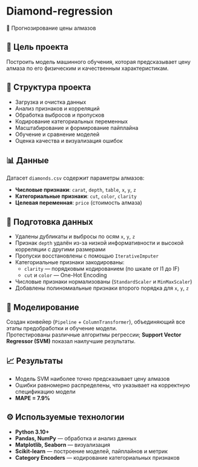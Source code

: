 # Diamond-regression
💎 Прогнозирование цены алмазов


## 🎯 Цель проекта

Построить модель машинного обучения, которая предсказывает цену алмаза по его физическим и качественным характеристикам.


## 📁 Структура проекта

- Загрузка и очистка данных  
- Анализ признаков и корреляций  
- Обработка выбросов и пропусков  
- Кодирование категориальных переменных  
- Масштабирование и формирование пайплайна  
- Обучение и сравнение моделей  
- Оценка качества и визуализация ошибок


## 📊 Данные

Датасет `diamonds.csv` содержит параметры алмазов:

- **Числовые признаки**: `carat`, `depth`, `table`, `x`, `y`, `z`  
- **Категориальные признаки**: `cut`, `color`, `clarity`  
- **Целевая переменная**: `price` (стоимость алмаза)


## 🧹 Подготовка данных

- Удалены дубликаты и выбросы по осям `x`, `y`, `z`  
- Признак `depth` удалён из-за низкой информативности и высокой корреляции с другими размерами  
- Пропуски восстановлены с помощью `IterativeImputer`  
- Категориальные признаки закодированы:  
  - `clarity` — порядковым кодированием (по шкале от I1 до IF)  
  - `cut` и `color` — One-Hot Encoding  
- Числовые признаки нормализованы (`StandardScaler` и `MinMaxScaler`)  
- Добавлены полиномиальные признаки второго порядка для `x`, `y`, `z`


## 🧠 Моделирование

Создан конвейер (`Pipeline` + `ColumnTransformer`), объединяющий все этапы предобработки и обучение модели.  
Протестированы различные алгоритмы регрессии; **Support Vector Regressor (SVM)** показал наилучшие результаты.


## 📈 Результаты

- Модель SVM наиболее точно предсказывает цену алмазов  
- Ошибки равномерно распределены, что указывает на корректную спецификацию модели  
- **MAPE = 7.9%**


## ⚙️ Используемые технологии

- **Python 3.10+**  
- **Pandas, NumPy** — обработка и анализ данных  
- **Matplotlib, Seaborn** — визуализация  
- **Scikit-learn** — построение моделей, пайплайнов и метрик  
- **Category Encoders** — кодирование категориальных признаков
